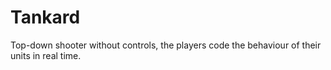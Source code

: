 # Tankard
Top-down shooter without controls, the players code the behaviour of their units in real time.
